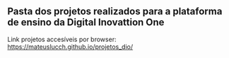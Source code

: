 ## Pasta dos projetos realizados para a plataforma de ensino da Digital Inovattion One

Link projetos accesíveis por browser: https://mateuslucch.github.io/projetos_dio/
